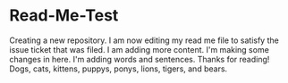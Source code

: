 # Read-Me-Test
Creating a new repository.
I am now editing my read me file to satisfy the issue ticket that was filed.
I am adding more content.
I'm making some changes in here.
I'm adding words and sentences.
Thanks for reading!
Dogs, cats, kittens, puppys, ponys, lions, tigers, and bears.
